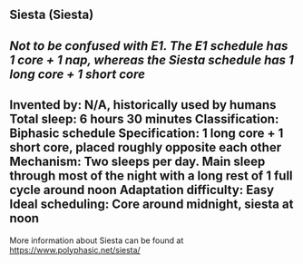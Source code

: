 Siesta (Siesta)
-----------------------------------------------
*Not to be confused with E1. The E1 schedule has 1 core + 1 nap, whereas the Siesta schedule has 1 long core + 1 short core*
-----------------------------------------------
**Invented by**: N/A, historically used by humans
**Total sleep**: 6 hours 30 minutes
**Classification**: Biphasic schedule
**Specification**: 1 long core + 1 short core, placed roughly opposite each other
**Mechanism**: Two sleeps per day. Main sleep through most of the night with a long rest of 1 full cycle around noon
**Adaptation difficulty**: Easy
**Ideal scheduling**: Core around midnight, siesta at noon
-----------------------------------------------
More information about Siesta can be found at <https://www.polyphasic.net/siesta/>